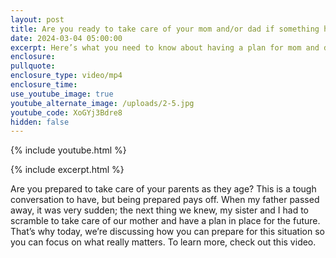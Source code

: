 ```yaml
---
layout: post
title: Are you ready to take care of your mom and/or dad if something happened?
date: 2024-03-04 05:00:00
excerpt: Here’s what you need to know about having a plan for mom and dad.
enclosure:
pullquote:
enclosure_type: video/mp4
enclosure_time:
use_youtube_image: true
youtube_alternate_image: /uploads/2-5.jpg
youtube_code: XoGYj3Bdre8
hidden: false
---
```

{% include youtube.html %}

{% include excerpt.html %}

Are you prepared to take care of your parents as they age? This is a tough conversation to have, but being prepared pays off. When my father passed away, it was very sudden; the next thing we knew, my sister and I had to scramble to take care of our mother and have a plan in place for the future. That’s why today, we’re discussing how you can prepare for this situation so you can focus on what really matters. To learn more, check out this video.